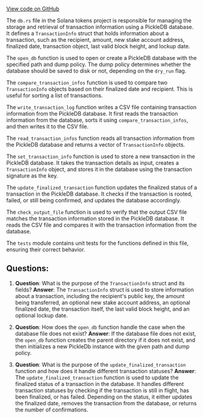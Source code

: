 
[View code on GitHub](https://github.com/solana-labs/solana/blob/master/tokens/src/db.rs)

The `db.rs` file in the Solana tokens project is responsible for managing the storage and retrieval of transaction information using a PickleDB database. It defines a `TransactionInfo` struct that holds information about a transaction, such as the recipient, amount, new stake account address, finalized date, transaction object, last valid block height, and lockup date.

The `open_db` function is used to open or create a PickleDB database with the specified path and dump policy. The dump policy determines whether the database should be saved to disk or not, depending on the `dry_run` flag.

The `compare_transaction_infos` function is used to compare two `TransactionInfo` objects based on their finalized date and recipient. This is useful for sorting a list of transactions.

The `write_transaction_log` function writes a CSV file containing transaction information from the PickleDB database. It first reads the transaction information from the database, sorts it using `compare_transaction_infos`, and then writes it to the CSV file.

The `read_transaction_infos` function reads all transaction information from the PickleDB database and returns a vector of `TransactionInfo` objects.

The `set_transaction_info` function is used to store a new transaction in the PickleDB database. It takes the transaction details as input, creates a `TransactionInfo` object, and stores it in the database using the transaction signature as the key.

The `update_finalized_transaction` function updates the finalized status of a transaction in the PickleDB database. It checks if the transaction is rooted, failed, or still being confirmed, and updates the database accordingly.

The `check_output_file` function is used to verify that the output CSV file matches the transaction information stored in the PickleDB database. It reads the CSV file and compares it with the transaction information from the database.

The `tests` module contains unit tests for the functions defined in this file, ensuring their correct behavior.
## Questions: 
 1. **Question**: What is the purpose of the `TransactionInfo` struct and its fields?
   **Answer**: The `TransactionInfo` struct is used to store information about a transaction, including the recipient's public key, the amount being transferred, an optional new stake account address, an optional finalized date, the transaction itself, the last valid block height, and an optional lockup date.

2. **Question**: How does the `open_db` function handle the case when the database file does not exist?
   **Answer**: If the database file does not exist, the `open_db` function creates the parent directory if it does not exist, and then initializes a new PickleDb instance with the given path and dump policy.

3. **Question**: What is the purpose of the `update_finalized_transaction` function and how does it handle different transaction statuses?
   **Answer**: The `update_finalized_transaction` function is used to update the finalized status of a transaction in the database. It handles different transaction statuses by checking if the transaction is still in flight, has been finalized, or has failed. Depending on the status, it either updates the finalized date, removes the transaction from the database, or returns the number of confirmations.